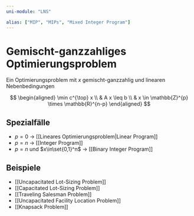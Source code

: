 ```yaml
---
uni-module: "LNS"

alias: ["MIP", "MIPs", "Mixed Integer Program"]
---
```


# Gemischt-ganzzahliges Optimierungsproblem

Ein Optimierungsproblem mit $x$ gemischt-ganzzahlig und linearen Nebenbedingungen

$$
\begin{aligned}
\min  c^{\top} x \\
& A x \leq b \\
& x \in \mathbb{Z}^{p} \times \mathbb{R}^{n-p}
\end{aligned}
$$

## Spezialfälle

- $p=0$ → [[Lineares Optimierungsproblem|Linear Program]]
- $p=n$ → [[Integer Program]]
- $p=n$ und $x\in\set{0,1}^n$ → [[Binary Integer Program]]

## Beispiele

- [[Uncapacitated Lot-Sizing Problem]]
- [[Capacitated Lot-Sizing Problem]]
- [[Traveling Salesman Problem]]
- [[Uncapacitated Facility Location Problem]]
- [[Knapsack Problem]]
